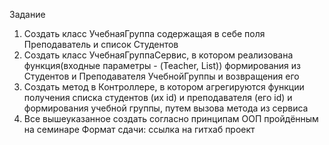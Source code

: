 Задание
1. Создать класс УчебнаяГруппа содержащая в себе поля Преподаватель и список Студентов
2. Создать класс УчебнаяГруппаСервис, в котором реализована функция(входные параметры - (Teacher,
   List<Strudent>)) формирования из Студентов и Преподавателя УчебнойГруппы и возвращения его
3. Создать метод в Контроллере, в котором агрегируются функции получения списка студентов (их id) и
   преподавателя (его id) и формирования учебной группы, путем вызова метода из сервиса
4. Все вышеуказанное создать согласно принципам ООП пройдённым на семинаре
   Формат сдачи: ссылка на гитхаб проект